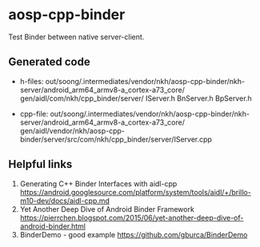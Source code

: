 # aosp-cpp-binder
Test Binder between native server-client.

## Generated code
- h-files:
out/soong/.intermediates/vendor/nkh/aosp-cpp-binder/nkh-server/android_arm64_armv8-a_cortex-a73_core/
gen/aidl/com/nkh/cpp_binder/server/
IServer.h
BnServer.h
BpServer.h

- cpp-file:
out/soong/.intermediates/vendor/nkh/aosp-cpp-binder/nkh-server/android_arm64_armv8-a_cortex-a73_core/
gen/aidl/vendor/nkh/aosp-cpp-binder/server/src/com/nkh/cpp_binder/server/IServer.cpp

## Helpful links
1. Generating C++ Binder Interfaces with aidl-cpp
   https://android.googlesource.com/platform/system/tools/aidl/+/brillo-m10-dev/docs/aidl-cpp.md
2. Yet Another Deep Dive of Android Binder Framework
   https://pierrchen.blogspot.com/2015/06/yet-another-deep-dive-of-android-binder.html
3. BinderDemo - good example
   https://github.com/gburca/BinderDemo